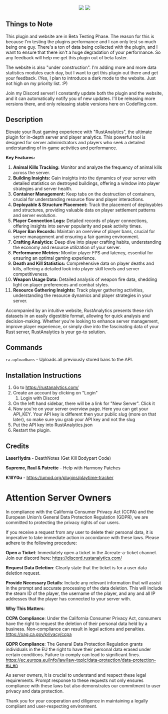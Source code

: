 <p align="center">
   <img src="https://i.imgur.com/pAcx4u5.png" />
   <a href="https://discord.rustanalytics.com/" target="_blank"><img src="https://i.imgur.com/1CzZErG.png"/></a>
</p>


## Things to Note

This plugin and website are in Beta Testing Phase. The reason for this is because I'm testing the plugins performance and I can only test so much being one guy. There's a ton of data being collected with the plugin, and I want to ensure that there isn't a huge degradation of your performance. So any feedback will help me get this plugin out of beta faster.

The website is also "under construction". I'm adding more and more data statistics modules each day, but I want to get this plugin out there and get your feedback. (Yes, I plan to introduce a dark mode to the website. Just not high on my priority list. :P)

Join my Discord server! I constantly update both the plugin and the website, and it can automatically notify you of new updates. I'll be releasing more versions there, and only releasing stable versions here on Codefling.com.

## Description

Elevate your Rust gaming experience with "RustAnalytics", the ultimate plugin for in-depth server and player analytics. This powerful tool is designed for server administrators and players who seek a detailed understanding of in-game activities and performance.

**Key Features:**

1. **Animal Kills Tracking:** Monitor and analyze the frequency of animal kills across the server.
2. **Building Insights:** Gain insights into the dynamics of your server with detailed statistics on destroyed buildings, offering a window into player strategies and server health.
3. **Container Management:** Keep tabs on the destruction of containers, crucial for understanding resource flow and player interactions.
4. **Deployable & Structure Placement:** Track the placement of deployables and structures, providing valuable data on player settlement patterns and server evolution.
5. **Player Connection Logs:** Detailed records of player connections, offering insights into server popularity and peak activity times.
6. **Player Ban Records:** Maintain an overview of player bans, crucial for server management and ensuring a fair gaming environment.
7. **Crafting Analytics:** Deep dive into player crafting habits, understanding the economy and resource utilization of your server.
8. **Performance Metrics:** Monitor player FPS and latency, essential for ensuring an optimal gaming experience.
9. **Death and Kill Statistics:** Comprehensive data on player deaths and kills, offering a detailed look into player skill levels and server competitiveness.
10. **Weapon Usage Data:** Detailed analysis of weapon fire data, shedding light on player preferences and combat styles.
11. **Resource Gathering Insights:** Track player gathering activities, understanding the resource dynamics and player strategies in your server.

Accompanied by an intuitive website, RustAnalytics presents these rich datasets in an easily digestible format, allowing for quick analysis and decision-making. Whether you're looking to enhance server management, improve player experience, or simply dive into the fascinating data of your Rust server, RustAnalytics is your go-to solution.

## Commands

`ra.uploadbans` - Uploads all previously stored bans to the API.

## Installation Instructions

1. Go to https://rustanalytics.com/
2. Create an account by clicking on "Login"
   1. Login with Discord
3. On the left hand sidebar, there will be a link for "New Server". Click it
4. Now you're on your server overview page. Here you can get your API_KEY. Your API key is different then your public slug (more on that later), so make sure you grab your API key and not the slug
5. Put the API key into RustAnalytics.json
6. Restart the plugin.

## Credits

**LaserHydra** - DeathNotes (Get Kill Bodypart Code)

**Supreme, Raul & Patrette** - Help with Harmony Patches

**K1llY0u** - https://umod.org/plugins/playtime-tracker

# Attention Server Owners

In compliance with the California Consumer Privacy Act (CCPA) and the European Union’s General Data Protection Regulation (GDPR), we are committed to protecting the privacy rights of our users.

If you receive a request from any user to delete their personal data, it is imperative to take immediate action in accordance with these laws. Please adhere to the following procedure:

**Open a Ticket**: Immediately open a ticket in the #create-a-ticket channel. Join our discord here: https://discord.rustanalytics.com/

**Request Data Deletion**: Clearly state that the ticket is for a user data deletion request.

**Provide Necessary Details**: Include any relevant information that will assist in the prompt and accurate processing of the data deletion. This will include the steam ID of the player, the username of the player, and any and all IP addresses that the player has connected to your server with.

**Why This Matters**:

**CCPA Compliance**: Under the California Consumer Privacy Act, consumers have the right to request the deletion of their personal data held by a business. Non-compliance can result in legal actions and penalties.
https://oag.ca.gov/privacy/ccpa

**GDPR Compliance**: The General Data Protection Regulation grants individuals in the EU the right to have their personal data erased under certain conditions. Failure to comply can lead to significant fines.
https://ec.europa.eu/info/law/law-topic/data-protection/data-protection-eu_en

As server owners, it is crucial to understand and respect these legal requirements. Prompt response to these requests not only ensures compliance with these laws but also demonstrates our commitment to user privacy and data protection.

Thank you for your cooperation and diligence in maintaining a legally compliant and user-respecting environment.